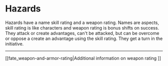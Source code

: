 # Hazards 
Hazards have a name skill rating and a weapon rating. Names are aspects, skill rating is like characters and weapon rating is bonus shifts on success. They attack or create advantages, can't be attacked, but can be overcome or oppose a create an advantage using the skill rating. They get a turn in the initiative.

---

[[fate_weapon-and-armor-rating|Additional information on weapon rating ]]
